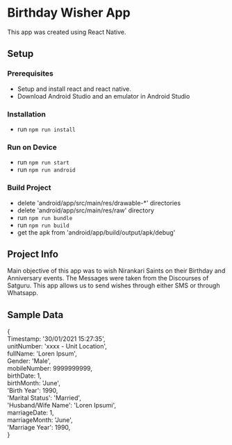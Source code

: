 # Birthday Wisher App

This app was created using React Native.

## Setup

### Prerequisites
- Setup and install react and react native.
- Download Android Studio and an emulator in Android Studio

### Installation
- run `npm run install`

### Run on Device
- run `npm run start`
- run `npm run android`

### Build Project
- delete 'android/app/src/main/res/drawable-*' directories
- delete 'android/app/src/main/res/raw' directory
- run `npm run bundle`
- run `npm run build`
- get the apk from 'android/app/build/output/apk/debug'

## Project Info

Main objective of this app was to wish Nirankari Saints on their Birthday and Anniversary events. The Messages were taken from the Discourses of Satguru. This app allows us to send wishes through either SMS or through Whatsapp.

## Sample Data
{<br />
  Timestamp: '30/01/2021 15:27:35',<br />
  unitNumber: 'xxxx - Unit Location',<br />
  fullName: 'Loren Ipsum',<br />
  Gender: 'Male',<br />
  mobileNumber: 9999999999,<br />
  birthDate: 1,<br />
  birthMonth: 'June',<br />
  'Birth Year': 1990,<br />
  'Marital Status': 'Married',<br />
  'Husband/Wife Name': 'Loren Ipsumi',<br />
  marriageDate: 1,<br />
  marriageMonth: 'June',<br />
  'Marriage Year': 1990,<br />
}
